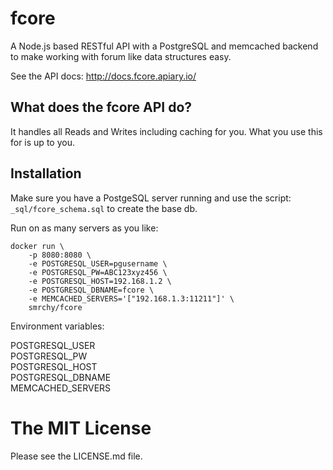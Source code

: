 fcore
=====

A Node.js based RESTful API with a PostgreSQL and memcached backend to make working with forum like data structures easy.


See the API docs: http://docs.fcore.apiary.io/

## What does the fcore API do?

It handles all Reads and Writes including caching for you. What you use this for is up to you. 

## Installation

Make sure you have a PostgeSQL server running and use the script: `_sql/fcore_schema.sql` to create the base db.

Run on as many servers as you like:

```
docker run \
	-p 8080:8080 \
	-e POSTGRESQL_USER=pgusername \
	-e POSTGRESQL_PW=ABC123xyz456 \
	-e POSTGRESQL_HOST=192.168.1.2 \
	-e POSTGRESQL_DBNAME=fcore \
	-e MEMCACHED_SERVERS='["192.168.1.3:11211"]' \
	smrchy/fcore
```

Environment variables:

POSTGRESQL_USER  
POSTGRESQL_PW  
POSTGRESQL_HOST  
POSTGRESQL_DBNAME  
MEMCACHED_SERVERS  


# The MIT License

Please see the LICENSE.md file.

